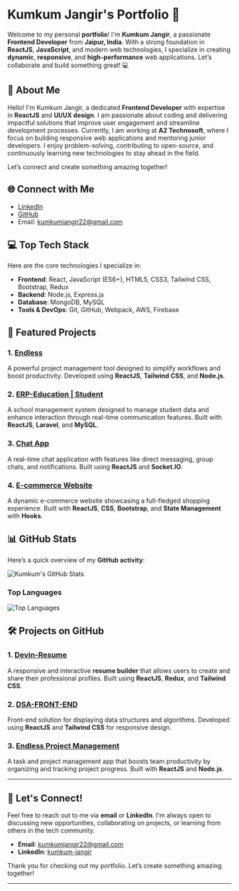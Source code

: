 # Kumkum Jangir's Portfolio 🚀

Welcome to my personal **portfolio**! I'm **Kumkum Jangir**, a passionate **Frontend Developer** from **Jaipur, India**. With a strong foundation in **ReactJS**, **JavaScript**, and modern web technologies, I specialize in creating **dynamic**, **responsive**, and **high-performance** web applications. Let’s collaborate and build something great! 💻

## 🌟 About Me

Hello! I'm Kumkum Jangir, a dedicated **Frontend Developer** with expertise in **ReactJS** and **UI/UX design**. I am passionate about coding and delivering impactful solutions that improve user engagement and streamline development processes. Currently, I am working at **A2 Technosoft**, where I focus on building responsive web applications and mentoring junior developers. I enjoy problem-solving, contributing to open-source, and continuously learning new technologies to stay ahead in the field.

Let’s connect and create something amazing together!

## 🌐 Connect with Me

- [LinkedIn](https://linkedin.com/in/kumkum-jangir)
- [GitHub](https://github.com/kumkum-jangir)
- Email: [kumkumjangir22@gmail.com](mailto:kumkumjangir22@gmail.com)

## 💻 Top Tech Stack

Here are the core technologies I specialize in:

- **Frontend**: React, JavaScript (ES6+), HTML5, CSS3, Tailwind CSS, Bootstrap, Redux
- **Backend**: Node.js, Express.js
- **Database**: MongoDB, MySQL
- **Tools & DevOps**: Git, GitHub, Webpack, AWS, Firebase

## 🌟 Featured Projects

### 1. [Endless](https://endless.a2logicgroup.com/)
A powerful project management tool designed to simplify workflows and boost productivity. Developed using **ReactJS**, **Tailwind CSS**, and **Node.js**.

### 2. [ERP-Education | Student](https://student.uniteeducation.in/)
A school management system designed to manage student data and enhance interaction through real-time communication features. Built with **ReactJS**, **Laravel**, and **MySQL**.

### 3. [Chat App](https://github.com/kumkum-jangir/Chat-App)
A real-time chat application with features like direct messaging, group chats, and notifications. Built using **ReactJS** and **Socket.IO**.

### 4. [E-commerce Website](https://github.com/kumkum-jangir/E-commerce-Website)
A dynamic e-commerce website showcasing a full-fledged shopping experience. Built with **ReactJS**, **CSS**, **Bootstrap**, and **State Management** with **Hooks**.

## 📊 GitHub Stats

Here’s a quick overview of my **GitHub activity**:

![Kumkum's GitHub Stats](https://github-readme-stats.vercel.app/api?username=kumkum-jangir&show_icons=true&hide_title=true&hide=prs&count_private=true&theme=radical)

### Top Languages

![Top Languages](https://github-readme-stats.vercel.app/api/top-langs/?username=kumkum-jangir&theme=radical)

## 🛠️ Projects on GitHub

### 1. [Devin-Resume](https://devinresume.com/)
A responsive and interactive **resume builder** that allows users to create and share their professional profiles. Built using **ReactJS**, **Redux**, and **Tailwind CSS**.

### 2. [DSA-FRONT-END](https://github.com/kumkum-jangir/DSA-FRONT-END)
Front-end solution for displaying data structures and algorithms. Developed using **ReactJS** and **Tailwind CSS** for responsive design.

### 3. [Endless Project Management](https://endless.a2logicgroup.com/)
A task and project management app that boosts team productivity by organizing and tracking project progress. Built with **ReactJS** and **Node.js**.

---

## 🚀 Let's Connect!

Feel free to reach out to me via **email** or **LinkedIn**. I'm always open to discussing new opportunities, collaborating on projects, or learning from others in the tech community.

- **Email**: [kumkumjangir22@gmail.com](mailto:kumkumjangir22@gmail.com)
- **LinkedIn**: [kumkum-jangir](https://linkedin.com/in/kumkum-jangir)

Thank you for checking out my portfolio. Let’s create something amazing together!

---
